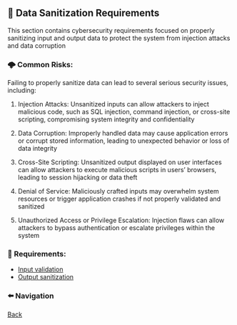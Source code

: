 ## 🔑 Data Sanitization Requirements

This section contains cybersecurity requirements focused on properly sanitizing input and output data to protect the system from injection attacks and data corruption


### 🌩 Common Risks:

Failing to properly sanitize data can lead to several serious security issues, including:

1. Injection Attacks: Unsanitized inputs can allow attackers to inject malicious code, such as SQL injection, command injection, or cross-site scripting, compromising system integrity and confidentiality

2. Data Corruption: Improperly handled data may cause application errors or corrupt stored information, leading to unexpected behavior or loss of data integrity

3. Cross-Site Scripting: Unsanitized output displayed on user interfaces can allow attackers to execute malicious scripts in users’ browsers, leading to session hijacking or data theft

4. Denial of Service: Maliciously crafted inputs may overwhelm system resources or trigger application crashes if not properly validated and sanitized

5. Unauthorized Access or Privilege Escalation: Injection flaws can allow attackers to bypass authentication or escalate privileges within the system


### 📌 Requirements:

- [Input validation](FR-APP-DSN-001.md)
- [Output sanitization](FR-APP-DSN-002.md)


### ⬅️ Navigation 

[Back](../../README.md)
